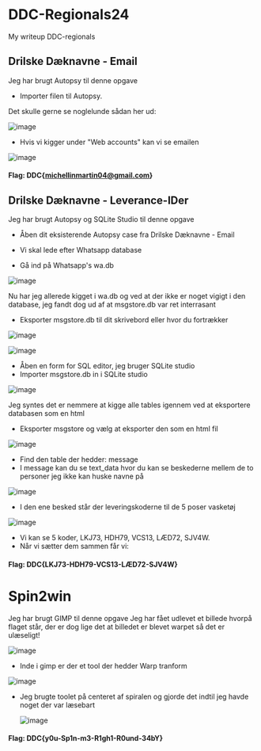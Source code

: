 # DDC-Regionals24
My writeup DDC-regionals


## Drilske Dæknavne - Email
Jeg har brugt Autopsy til denne opgave

- Importer filen til Autopsy.

Det skulle gerne se noglelunde sådan her ud:

![image](https://github.com/IonFluxet/DDC-Regionals24/assets/93826052/27adcf24-3940-4a0f-8ee1-82becd6c5668)

- Hvis vi kigger under "Web accounts" kan vi se emailen

![image](https://github.com/IonFluxet/DDC-Regionals24/assets/93826052/2e6ba9b1-6b8c-44ea-b1d1-8d3193677ccd)

#### Flag: DDC{michellinmartin04@gmail.com}


## Drilske Dæknavne - Leverance-IDer

Jeg har brugt Autopsy og SQLite Studio til denne opgave
- Åben dit eksisterende Autopsy case fra Drilske Dæknavne - Email

- Vi skal lede efter Whatsapp database

- Gå ind på Whatsapp's wa.db

![image](https://github.com/IonFluxet/DDC-Regionals24/assets/93826052/7db0a404-79eb-497e-bb15-48f5f3d7afcf)

Nu har jeg allerede kigget i wa.db og ved at der ikke er noget vigigt i den database, jeg fandt dog ud af at msgstore.db var ret interrasant

- Eksporter msgstore.db til dit skrivebord eller hvor du fortrækker

![image](https://github.com/IonFluxet/DDC-Regionals24/assets/93826052/b527b73b-18af-4fcb-a2db-0e15ce666182)

![image](https://github.com/IonFluxet/DDC-Regionals24/assets/93826052/19a3152f-2804-40e6-8e5b-e5b76c106703)

- Åben en form for SQL editor, jeg bruger SQLite studio
- Importer msgstore.db in i SQLite studio

![image](https://github.com/IonFluxet/DDC-Regionals24/assets/93826052/d41f3446-5726-4207-b726-eac7d6141dc5)

Jeg syntes det er nemmere at kigge alle tables igennem ved at eksportere databasen som en html
- Eksporter msgstore og vælg at eksporter den som en html fil

![image](https://github.com/IonFluxet/DDC-Regionals24/assets/93826052/47e06b88-70c2-4492-ab1f-15a8a54c53e3)

- Find den table der hedder: message
- I message kan du se text_data hvor du kan se beskederne mellem de to personer jeg ikke kan huske navne på

![image](https://github.com/IonFluxet/DDC-Regionals24/assets/93826052/5d536c28-8b27-4bad-927b-f74cafc5105f)

- I den ene besked står der leveringskoderne til de 5 poser vasketøj

![image](https://github.com/IonFluxet/DDC-Regionals24/assets/93826052/35b73888-94a3-4fa5-857a-da8ba6762c36)

- Vi kan se 5 koder, LKJ73, HDH79, VCS13, LÆD72, SJV4W.
- Når vi sætter dem sammen får vi:
#### Flag: DDC{LKJ73-HDH79-VCS13-LÆD72-SJV4W}

# Spin2win
Jeg har brugt GIMP til denne opgave
Jeg har fået udlevet et billede hvorpå flaget står, der er dog lige det at billedet er blevet warpet så det er ulæseligt!

![image](https://github.com/L30HP/DDC-Regionals24/assets/93826052/e32341c1-435b-41b8-b79a-375b675fbaeb)

- Inde i gimp er der et tool der hedder Warp tranform

 ![image](https://github.com/L30HP/DDC-Regionals24/assets/93826052/e6920112-d64b-4fe4-9b92-1275d9f1ff8c)

- Jeg brugte toolet på centeret af spiralen og gjorde det indtil jeg havde noget der var læsebart

  ![image](https://github.com/L30HP/DDC-Regionals24/assets/93826052/89bbf43b-1e19-43a7-8e60-e8b3d1e5fbb9)

#### Flag: DDC{y0u-Sp1n-m3-R1gh1-R0und-34bY}
